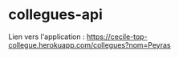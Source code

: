 # collegues-api

Lien vers l'application : https://cecile-top-collegue.herokuapp.com/collegues?nom=Peyras
